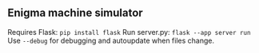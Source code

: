 ## Enigma machine simulator

Requires Flask: `pip install flask`
Run server.py: `flask --app server run`
Use `--debug` for debugging and autoupdate when files change.
